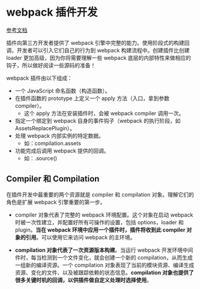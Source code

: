 # webpack 插件开发

[参考文档](https://www.webpackjs.com/contribute/writing-a-plugin/)

插件向第三方开发者提供了 webpack 引擎中完整的能力。使用阶段式的构建回调，开发者可以引入它们自己的行为到 webpack 构建流程中。创建插件比创建 loader 更加高级，因为你将需要理解一些 webpack 底层的内部特性来做相应的钩子，所以做好阅读一些源码的准备！

webpack 插件由以下组成：

- 一个 JavaScript 命名函数（构造函数）。
- 在插件函数的 prototype 上定义一个 apply 方法（入口，拿到参数 compiler）。
  - 这个 apply 方法在安装插件时，会被 webpack compiler 调用一次。
- 指定一个绑定到 webpack 自身的事件钩子（webpack 的执行阶段，如 AssetsReplacePlugin）。
- 处理 webpack 内部实例的特定数据。
  - 如：compilation.assets
- 功能完成后调用 webpack 提供的回调。
  - 如：.source()

## Compiler 和 Compilation

在插件开发中最重要的两个资源就是 compiler 和 compilation 对象。理解它们的角色是扩展 webpack 引擎重要的第一步。

- compiler 对象代表了完整的 webpack 环境配置。这个对象在启动 webpack 时被一次性建立，并配置好所有可操作的设置，包括 options，loader 和 plugin。**当在 webpack 环境中应用一个插件时，插件将收到此 compiler 对象的引用**。可以使用它来访问 webpack 的主环境。

- **compilation 对象代表了一次资源版本构建**。当运行 webpack 开发环境中间件时，每当检测到一个文件变化，就会创建一个新的 compilation，从而生成一组新的编译资源。一个 compilation 对象表现了当前的模块资源、编译生成资源、变化的文件、以及被跟踪依赖的状态信息。**compilation 对象也提供了很多关键时机的回调，以供插件做自定义处理时选择使用**。
